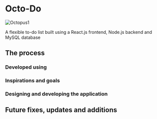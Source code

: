 # Octo-Do

![Octopus1](https://github.com/keatonlees/octo-do/tree/master/src/images/octopus_smiling.png "Octopus 1")

A flexible to-do list built using a React.js frontend, Node.js backend and MySQL database

## The process
### Developed using


### Inspirations and goals

### Designing and developing the application

## Future fixes, updates and additions
